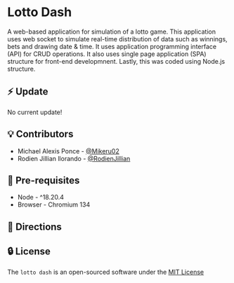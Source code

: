 # Lotto Dash
A web-based application for simulation of a lotto game. This application uses web socket to simulate real-time distribution of data such as winnings, bets and drawing date & time.
It uses application programming interface (API) for CRUD operations. It also uses single page application (SPA) structure for front-end developmnent. Lastly, this was coded using Node.js
structure.

## :zap: Update
No current update!

## :bulb: Contributors
* Michael Alexis Ponce - [@Mikeru02](https://github.com/Mikeru02)
* Rodien Jillian llorando - [@RodienJillian](https://github.com/RodienJillian)

## :pencil: Pre-requisites
* Node - ^18.20.4
* Browser - Chromium 134

## :rocket: Directions


## :lock: License
The `lotto dash` is an open-sourced software under the [MIT License]()
